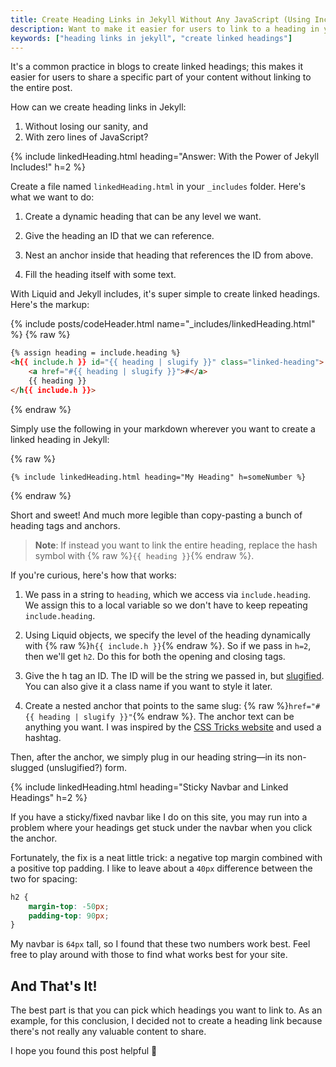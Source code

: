 ```yaml
---
title: Create Heading Links in Jekyll Without Any JavaScript (Using Includes)
description: Want to make it easier for users to link to a heading in your blog, but don't want to go through the hassle manually? In this post, we'll look at how you can create heading links with Jekyll includes.
keywords: ["heading links in jekyll", "create linked headings"]
---
```


It's a common practice in blogs to create linked headings; this makes it easier for users to share a specific part of your content without linking to the entire post.

How can we create heading links in Jekyll:

1. Without losing our sanity, and
2. With zero lines of JavaScript?

{% include linkedHeading.html heading="Answer: With the Power of Jekyll Includes!" h=2 %}

Create a file named `linkedHeading.html` in your `_includes` folder. Here's what we want to do:

1. Create a dynamic heading that can be any level we want.

2. Give the heading an ID that we can reference.

3. Nest an anchor inside that heading that references the ID from above.

4. Fill the heading itself with some text.

With Liquid and Jekyll includes, it's super simple to create linked headings. Here's the markup:

{% include posts/codeHeader.html name="_includes/linkedHeading.html" %}
{% raw %}
```html
{% assign heading = include.heading %}
<h{{ include.h }} id="{{ heading | slugify }}" class="linked-heading">
    <a href="#{{ heading | slugify }}">#</a>
    {{ heading }}
</h{{ include.h }}>
```
{% endraw %}

Simply use the following in your markdown wherever you want to create a linked heading in Jekyll:

{% raw %}
```liquid
{% include linkedHeading.html heading="My Heading" h=someNumber %}
```
{% endraw %}

Short and sweet! And much more legible than copy-pasting a bunch of heading tags and anchors.

> **Note**: If instead you want to link the entire heading, replace the hash symbol with {% raw %}`{{ heading }}`{% endraw %}.

If you're curious, here's how that works:

1. We pass in a string to `heading`, which we access via `include.heading`. We assign this to a local variable so we don't have to keep repeating `include.heading`.

2. Using Liquid objects, we specify the level of the heading dynamically with {% raw %}`h{{ include.h }}`{% endraw %}. So if we pass in `h=2`, then we'll get `h2`. Do this for both the opening and closing tags.

3. Give the h tag an ID. The ID will be the string we passed in, but [slugified](https://jekyllrb.com/docs/liquid/filters/). You can also give it a class name if you want to style it later.

4. Create a nested anchor that points to the same slug: {% raw %}`href="#{{ heading | slugify }}"`{% endraw %}. The anchor text can be anything you want. I was inspired by the [CSS Tricks website](https://css-tricks.com/) and used a hashtag.

Then, after the anchor, we simply plug in our heading string—in its non-slugged (unslugified?) form.

{% include linkedHeading.html heading="Sticky Navbar and Linked Headings" h=2 %}

If you have a sticky/fixed navbar like I do on this site, you may run into a problem where your headings get stuck under the navbar when you click the anchor.

Fortunately, the fix is a neat little trick: a negative top margin combined with a positive top padding. I like to leave about a `40px` difference between the two for spacing:

```css
h2 {
    margin-top: -50px;
    padding-top: 90px;
}
```

My navbar is `64px` tall, so I found that these two numbers work best. Feel free to play around with those to find what works best for your site.

## And That's It!

The best part is that you can pick which headings you want to link to. As an example, for this conclusion, I decided not to create a heading link because there's not really any valuable content to share.

I hope you found this post helpful 🙂
